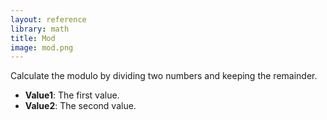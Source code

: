 ```yaml
---
layout: reference
library: math
title: Mod
image: mod.png
---
```

Calculate the modulo by dividing two numbers and keeping the remainder.

* **Value1**: The first value.
* **Value2**: The second value.
